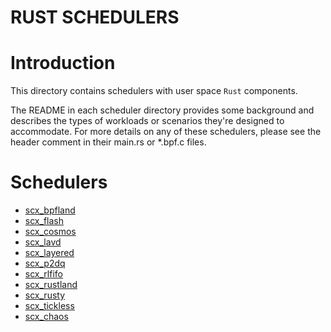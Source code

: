 RUST SCHEDULERS
===============

# Introduction

This directory contains schedulers with user space `Rust` components.

The README in each scheduler directory provides some background and describes
the types of workloads or scenarios they're designed to accommodate.  For more
details on any of these schedulers, please see the header comment in their
main.rs or \*.bpf.c files.

# Schedulers

- [scx_bpfland](scx_bpfland/README.md)
- [scx_flash](scx_flash/README.md)
- [scx_cosmos](scx_cosmos/README.md)
- [scx_lavd](scx_lavd/README.md)
- [scx_layered](scx_layered/README.md)
- [scx_p2dq](scx_p2dq/README.md)
- [scx_rlfifo](scx_rlfifo/README.md)
- [scx_rustland](scx_rustland/README.md)
- [scx_rusty](scx_rusty/README.md)
- [scx_tickless](scx_tickless/README.md)
- [scx_chaos](scx_chaos/README.md)
